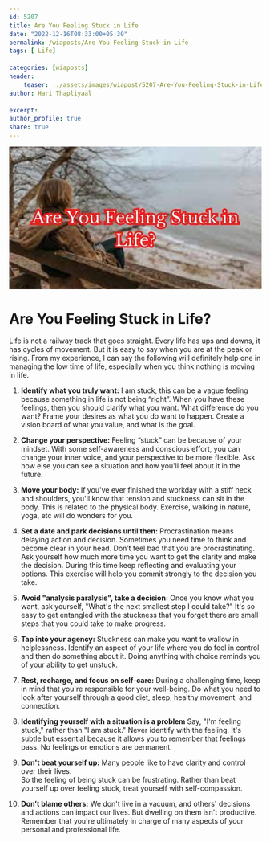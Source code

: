 ```yaml
---     
id: 5207  
title: Are You Feeling Stuck in Life    
date: "2022-12-16T08:33:00+05:30"    
permalink: /wiaposts/Are-You-Feeling-Stuck-in-Life    
tags: [ Life]     
    
categories: [wiaposts] 
header:    
    teaser: ../assets/images/wiapost/5207-Are-You-Feeling-Stuck-in-Life.jpg    
author: Hari Thapliyaal     

excerpt:   
author_profile: true     
share: true     
---    
```

    
![Classical Literature](../assets/images/wiapost/5207-Are-You-Feeling-Stuck-in-Life.jpg)         
    
# Are You Feeling Stuck in Life?    
    
Life is not a railway track that goes straight. Every life has ups and downs, it has cycles of movement. But it is easy to say when you are at the peak or rising. From my experience, I can say the following will definitely help one in managing the low time of life, especially when you think nothing is moving in life.    
    
1. **Identify what you truly want:** I am stuck, this can be a vague feeling because something in life is not being “right”. When you have these feelings, then you should clarify what you want. What difference do you want? Frame your desires as what you do want to happen. Create a vision board of what you value, and what is the goal.    
    
2. **Change your perspective:** Feeling “stuck” can be because of your mindset. With some self-awareness and conscious effort, you can change your inner voice, and your perspective to be more flexible. Ask how else you can see a situation and how you'll feel about it in the future.    
    
 3. **Move your body:** If you've ever finished the workday with a stiff neck and shoulders, you'll know that tension and stuckness can sit in the body. This is related to the physical body. Exercise, walking in nature, yoga, etc will do wonders for you.    
    
4. **Set a date and park decisions until then:** Procrastination means delaying action and decision. Sometimes you need time to think and become clear in your head. Don’t feel bad that you are procrastinating. Ask yourself how much more time you want to get the clarity and make the decision. During this time keep reflecting and evaluating your options. This exercise will help you commit strongly to the decision you take.    
    
5. **Avoid "analysis paralysis", take a decision:** Once you know what you want, ask yourself, "What's the next smallest step I could take?" It's so easy to get entangled with the stuckness that you forget there are small steps that you could take to make progress.    
    
6. **Tap into your agency:** Stuckness can make you want to wallow in helplessness. Identify an aspect of your life where you do feel in control and then do something about it. Doing anything with choice reminds you of your ability to get unstuck.    
    
7. **Rest, recharge, and focus on self-care:** During a challenging time, keep in mind that you're responsible for your well-being. Do what you need to look after yourself through a good diet, sleep, healthy movement, and connection.    
    
 8. **Identifying yourself with a situation is a problem** Say, "I'm feeling stuck," rather than "I am stuck."  Never identify with the feeling. It's subtle but essential because it allows you to remember that feelings pass. No feelings or emotions are permanent.    
    
9. **Don't beat yourself up:** Many people like to have clarity and control over their lives.     
So the feeling of being stuck can be frustrating. Rather than beat yourself up over feeling stuck, treat yourself with self-compassion.    
    
 10. **Don’t blame others:** We don't live in a vacuum, and others' decisions and actions can impact our lives. But dwelling on them isn't productive. Remember that you're ultimately in charge of many aspects of your personal and professional life.    
